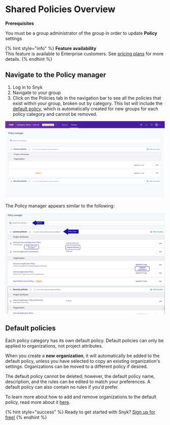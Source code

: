 # Shared Policies Overview

**Prerequisites**

You must be a group administrator of the group in order to update **Policy** settings

{% hint style="info" %}
**Feature availability**  
This feature is available to Enterprise customers. See [pricing plans](https://snyk.io/plans/) for more details.
{% endhint %}

## Navigate to the Policy manager

1. Log in to Snyk 
2. Navigate to your group
3. Click on the Policies tab in the navigation bar to see all the policies that exist within your group, broken out by category. This list will include the [default policy](shared-policies-overview.md#default-policies), which is automatically created for new groups for each policy category and cannot be removed.

![](../../.gitbook/assets/screen_shot_2021-08-11_at_2.15.48_pm.png/)

The Policy manager appears similar to the following:

![](../../.gitbook/assets/screenshot_2021-03-26_at_11.04.50_am.png/)

## Default policies

Each policy category has its own default policy. Default policies can only be applied to organizations, not project attributes.

When you create a **new** **organization**, it will automatically be added to the default policy, unless you have selected to copy an existing organization's settings. Organizations can be moved to a different policy if desired.

The default policy cannot be deleted; however, the default policy name, description, and the rules can be edited to match your preferences. A default policy can also contain no rules if you'd prefer.

To learn more about how to add and remove organizations to the default policy, read more about it [here](fixing-and-prioritizing-issues/policies/assign-a-policy-to-organizations).

{% hint style="success" %}
Ready to get started with Snyk? [Sign up for free!](https://snyk.io/login?cta=sign-up&loc=footer&page=support_docs_page/)
{% endhint %}

